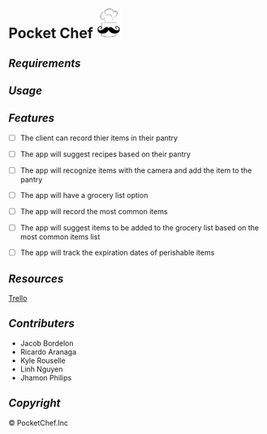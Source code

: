 # Pocket Chef <img src="https://github.com/Jacob-Bordelon/pocket-chef/blob/main/Logo_v4.jpg" width=50 height=60> 


## _Requirements_

## _Usage_

## _Features_
- [ ] The client can record thier items in their pantry
- [ ] The app will suggest recipes based on their pantry
- [ ] The app will recognize items with the camera and add the item to the pantry
- [ ] The app will have a grocery list option
- [ ] The app will record the most common items
- [ ] The app will suggest items to be added to the grocery list based on the most common items list
- [ ] The app will track the expiration dates of perishable items





## _Resources_
[Trello](https://trello.com/b/jd1vH6gc)<br />

## _Contributers_
- Jacob Bordelon
- Ricardo Aranaga
- Kyle Rouselle
- Linh Nguyen
- Jhamon Philips

## _Copyright_

&copy; PocketChef.Inc